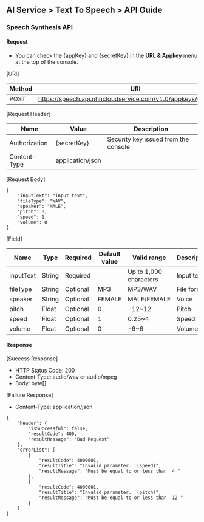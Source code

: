 ## AI Service > Text To Speech > API Guide

### Speech Synthesis API

#### Request

- You can check the {appKey} and {secretKey} in the **URL & Appkey** menu at the top of the console.

[URI]

| Method | URI |
|---|---|
| POST | https://speech.api.nhncloudservice.com/v1.0/appkeys/{appKey}/tts |

[Request Header]

| Name | Value | Description |
|---|---|---|
| Authorization | {secretKey} | Security key issued from the console |
| Content-Type | application/json | |

[Request Body]
```
{
    "inputText": "input text",
    "fileType": "WAV",
    "speaker": "MALE",
    "pitch": 0,
    "speed": 1,
    "volume": 0
}
```

[Field]

| Name | Type | Required | Default value | Valid range | Description |
|---|---|---|---|---|---|
| inputText | String | Required | | Up to 1,000 characters | Input text |
| fileType | String | Optional | MP3 | MP3/WAV | File format |
| speaker | String | Optional | FEMALE | MALE/FEMALE | Voice |
| pitch | Float | Optional | 0 | -12~12| Pitch |
| speed | Float | Optional | 1 | 0.25~4 | Speed |
| volume | Float | Optional | 0 | -6~6 | Volume |

#### Response

[Success Response]
* HTTP Status Code: 200
* Content-Type: audio/wav or audio/mpeg
* Body: byte[]

[Failure Response]
* Content-Type: application/json
```
{
    "header": {
        "isSuccessful": false,
        "resultCode": 400,
        "resultMessage": "Bad Request"
    },
    "errorList": [
        {
            "resultCode": 4000001,
            "resultTitle": "Invalid parameter.  (speed)",
            "resultMessage": "Must be equal to or less than  4 "
        },
        {
            "resultCode": 4000001,
            "resultTitle": "Invalid parameter.  (pitch)",
            "resultMessage": "Must be equal to or less than  12 "
        }
    ]
}
```